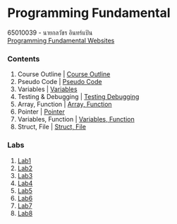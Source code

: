 # Programming Fundamental
65010039 - นายกลวัชร อินทร์แป้น <br> 
[Programming Fundamental Websites](https://sites.google.com/kmitl.ac.th/programming-fundamental/home?pli=1&authuser=1)

### Contents
1. Course Outline | [Course Outline](./Slides/1.%20Course%20Outline.pdf)<br>
2. Pseudo Code | [Pseudo Code](./Slides/2.%20Pseudo%20Code.pdf)<br>
3. Variables | [Variables](./Slides/3.%20Variables.pdf)<br>
4. Testing & Debugging | [Testing Debugging](./Slides/4.%20Testing%20%26%20Debugging.pdf)<br>
5. Array, Function | [Array, Function](./Slides/5.%20Array%20Function.pdf)<br>
6. Pointer | [Pointer](./Slides/6.%20Pointer.pdf)<br>
7. Variables, Function | [Variables, Function](./Slides/7.%20PassFunction.pdf)<br>
8. Struct, File | [Struct, File](./Slides/8.%20Struct.pdf)<br>


### Labs
1. [Lab1](./Lab/Lab1/Lab1.pdf)<br>
2. [Lab2](./Lab/Lab2/Lab2.pdf)<br>
3. [Lab3](./Lab/Lab3/Lab3.pdf)<br>
4. [Lab4](./Lab/Lab4/Lab4.pdf)<br>
5. [Lab5](./Lab/Lab5/Lab5.pdf)<br>
6. [Lab6](./Lab/Lab6/Lab6.pdf)<br>
7. [Lab7](./Lab/Lab7/Lab7.pdf)<br>
8. [Lab8](./Lab/Lab8/Lab8.pdf)<br>
